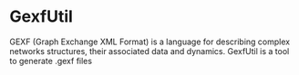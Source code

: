 # GexfUtil
GEXF (Graph Exchange XML Format) is a language for describing complex networks structures, their associated data and dynamics. GexfUtil is a tool to generate .gexf files 
